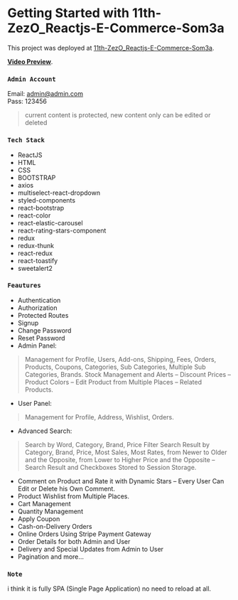 # Getting Started with 11th-ZezO_Reactjs-E-Commerce-Som3a

This project was deployed at [11th-ZezO_Reactjs-E-Commerce-Som3a](https://asdmnf.github.io/11th-ZezO_Reactjs-E-Commerce-Som3a/).

**[Video Preview](https://youtu.be/VKJYR7I_7Nw)**.

### `Admin Account`

Email: admin@admin.com\
Pass: 123456

> current content is protected, new content only can be edited or deleted

### `Tech Stack`

* ReactJS
* HTML
* CSS
* BOOTSTRAP
* axios
* multiselect-react-dropdown
* styled-components
* react-bootstrap
* react-color
* react-elastic-carousel
* react-rating-stars-component
* redux
* redux-thunk
* react-redux
* react-toastify
* sweetalert2

### `Feautures`

* Authentication
* Authorization
* Protected Routes
* Signup
* Change Password
* Reset Password
* Admin Panel:
> Management for Profile, Users, Add-ons, Shipping, Fees, Orders, Products, Coupons, Categories, Sub Categories, Multiple Sub Categories, Brands. Stock Management and Alerts – Discount Prices – Product Colors – Edit Product from Multiple Places – Related Products.
* User Panel:
> Management for Profile, Address, Wishlist, Orders.
* Advanced Search:
> Search by Word, Category, Brand, Price Filter Search Result by Category, Brand, Price, Most Sales, Most Rates, from Newer to Older and the Opposite, from Lower to Higher Price and the Opposite – Search Result and Checkboxes Stored to Session Storage.
* Comment on Product and Rate it with Dynamic Stars – Every User Can Edit or Delete his Own Comment.
* Product Wishlist from Multiple Places.
* Cart Management
* Quantity Management
* Apply Coupon
* Cash-on-Delivery Orders
* Online Orders Using Stripe Payment Gateway
* Order Details for both Admin and User
* Delivery and Special Updates from Admin to User
* Pagination and more…

### `Note`

i think it is fully SPA (Single Page Application) no need to reload at all.
